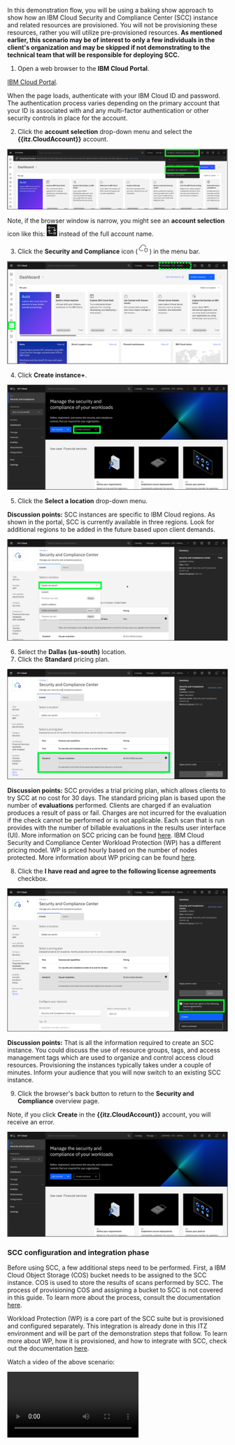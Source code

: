 In this demonstration flow, you will be using a baking show approach to show how an IBM Cloud Security and Compliance Center (SCC) instance and related resources are provisioned. You will not be provisioning these resources, rather you will utilize pre-provisioned resources. **As mentioned earlier, this scenario may be of interest to only a few individuals in the client's organization and may be skipped if not demonstrating to the technical team that will be responsible for deploying SCC.**

1. Open a web browser to the **IBM Cloud Portal**.

<a href="https://cloud.ibm.com" target="_blank">IBM Cloud Portal</a>.

When the page loads, authenticate with your IBM Cloud ID and password. The authentication process varies depending on the primary account that your ID is associated with and any multi-factor authentication or other security controls in place for the account.

2. Click the **account selection** drop-down menu and select the **{{itz.CloudAccount}}** account.

![](../env/_attachments/switchAccount.png)

Note, if the browser window is narrow, you might see an **account selection** icon like this: ![](../env/_attachments/switchAccountIcon.png) instead of the full account name.

3. Click the **Security and Compliance** icon (![](_attachments/sccIcon.png)) in the menu bar.
   
![](_attachments/dashBoard.png)

4. Click **Create instance+**.

![](_attachments/sccOverviewPage.png)

5. Click the **Select a location** drop-down menu.

**Discussion points:** SCC instances are specific to IBM Cloud regions. As shown in the portal, SCC is currently available in three regions. Look for additional regions to be added in the future based upon client demands.

![](_attachments/sccProvision-location.png)

6. Select the **Dallas (us-south)** location.
7. Click the **Standard** pricing plan.

![](_attachments/sccProvision-pricingPlan.png)

**Discussion points:** SCC provides a trial pricing plan, which allows clients to try SCC at no cost for 30 days. The standard pricing plan is based upon the number of **evaluations** performed. Clients are charged if an evaluation produces a result of pass or fail. Charges are not incurred for the evaluation if the check cannot be performed or is not applicable. Each scan that is run provides with the number of billable evaluations in the results user interface (UI). More information on SCC pricing can be found <a href="https://cloud.ibm.com/docs/security-compliance?topic=security-compliance-scc-pricing&interface=ui" target="_blank">here</a>. IBM Cloud Security and Compliance Center Workload Protection (WP) has a different pricing model. WP is priced hourly based on the number of nodes protected. More information about WP pricing can be found <a href="https://cloud.ibm.com/docs/workload-protection?topic=workload-protection-pricing_plans" target="_blank">here</a>.

8. Click the **I have read and agree to the following license agreements** checkbox.

![](_attachments/sccProvision-agreement.png)

**Discussion points:** That is all the information required to create an SCC instance. You could discuss the use of resource groups, tags, and access management tags which are used to organize and control access cloud resources. Provisioning the instances typically takes under a couple of minutes. Inform your audience that you will now switch to an existing SCC instance. 

9. Click the browser's back button to return to the **Security and Compliance** overview page.

Note, if you click **Create** in the **{{itz.CloudAccount}}** account, you will receive an error. 

![](_attachments/sccOverviewPage2.png)

### SCC configuration and integration phase

Before using SCC, a few additional steps need to be performed. First, a IBM Cloud Object Storage (COS) bucket needs to be assigned to the SCC instance. COS is used to store the results of scans performed by SCC. The process of provisioning COS and assigning a bucket to SCC is not covered in this guide. To learn more about the process, consult the documentation <a href="https://cloud.ibm.com/docs/security-compliance?topic=security-compliance-storage&interface=ui" target="_blank">here</a>.

Workload Protection (WP) is a core part of the SCC suite but is provisioned and configured separately. This integration is already done in this ITZ environment and will be part of the demonstration steps that follow. To learn more about WP, how it is provisioned, and how to integrate with SCC, check out the documentation <a href="https://cloud.ibm.com/docs/workload-protection?topic=workload-protection-getting-started" target="_blank">here</a>.

Watch a video of the above scenario:

![type:video](./_videos/SCC-provisioning-final.mp4)

